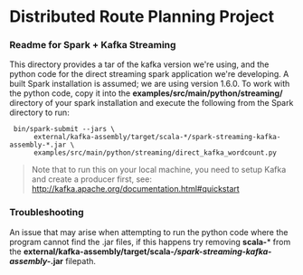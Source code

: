 

# Distributed Route Planning Project
### Readme for Spark + Kafka Streaming 
 
 This directory provides a tar of the kafka version we're using, and the python code for the direct streaming spark application we're developing. A built Spark installation is assumed; we are using version 1.6.0. To work with the python code, copy it into the **examples/src/main/python/streaming/** directory of your spark installation and execute the following from the Spark directory to run: 
```
 bin/spark-submit --jars \
      external/kafka-assembly/target/scala-*/spark-streaming-kafka-assembly-*.jar \
      examples/src/main/python/streaming/direct_kafka_wordcount.py  
```
> Note that to run this on your local machine, you need to setup Kafka and create a producer first, see: http://kafka.apache.org/documentation.html#quickstart

### Troubleshooting

An issue that may arise when attempting to run the python code where the program cannot find the .jar files, if this happens try removing **scala-*** from the **external/kafka-assembly/target/scala-*/spark-streaming-kafka-assembly-*.jar** filepath.
